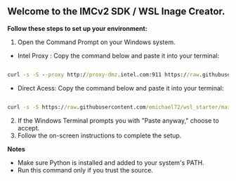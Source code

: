 ## Welcome to the IMCv2 SDK / WSL Inage Creator. 
**Follow these steps to set up your environment:**

1. Open the Command Prompt on your Windows system.

  * Intel Proxy : Copy the command below and paste it into your terminal:

```cmd

curl -s -S --proxy http://proxy-dmz.intel.com:911 https://raw.githubusercontent.com/emichael72/wsl_starter/main/imcv2_image_creator.py | python - -n IMCv2 && exit

```

  * Direct Acess: Copy the command below and paste it into your terminal:

 ```cmd

curl -s -S https://raw.githubusercontent.com/emichael72/wsl_starter/main/imcv2_image_creator.py | python - -n IMCv2 && exit

```

2. If the Windows Terminal prompts you with "Paste anyway," choose to accept.
3. Follow the on-screen instructions to complete the setup.

**Notes**
* Make sure Python is installed and added to your system's PATH.
* Run this command only if you trust the source.

